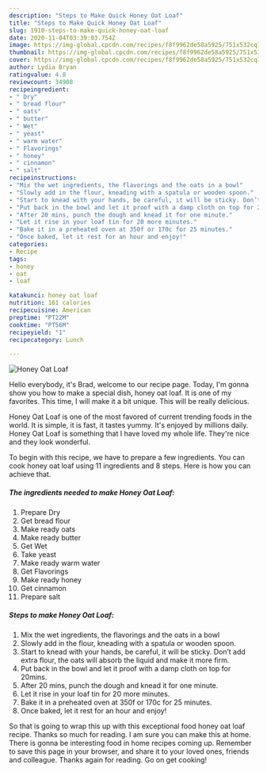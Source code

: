 ```yaml
---
description: "Steps to Make Quick Honey Oat Loaf"
title: "Steps to Make Quick Honey Oat Loaf"
slug: 1910-steps-to-make-quick-honey-oat-loaf
date: 2020-11-04T03:39:03.754Z
image: https://img-global.cpcdn.com/recipes/f8f9962de58a5925/751x532cq70/honey-oat-loaf-recipe-main-photo.jpg
thumbnail: https://img-global.cpcdn.com/recipes/f8f9962de58a5925/751x532cq70/honey-oat-loaf-recipe-main-photo.jpg
cover: https://img-global.cpcdn.com/recipes/f8f9962de58a5925/751x532cq70/honey-oat-loaf-recipe-main-photo.jpg
author: Lydia Bryan
ratingvalue: 4.8
reviewcount: 34908
recipeingredient:
- " Dry"
- " bread flour"
- " oats"
- " butter"
- " Wet"
- " yeast"
- " warm water"
- " Flavorings"
- " honey"
- " cinnamon"
- " salt"
recipeinstructions:
- "Mix the wet ingredients, the flavorings and the oats in a bowl"
- "Slowly add in the flour, kneading with a spatula or wooden spoon."
- "Start to knead with your hands, be careful, it will be sticky. Don’t add extra flour, the oats will absorb the liquid and make it more firm."
- "Put back in the bowl and let it proof with a damp cloth on top for 20mins."
- "After 20 mins, punch the dough and knead it for one minute."
- "Let it rise in your loaf tin for 20 more minutes."
- "Bake it in a preheated oven at 350f or 170c for 25 minutes."
- "Once baked, let it rest for an hour and enjoy!"
categories:
- Recipe
tags:
- honey
- oat
- loaf

katakunci: honey oat loaf 
nutrition: 161 calories
recipecuisine: American
preptime: "PT22M"
cooktime: "PT56M"
recipeyield: "1"
recipecategory: Lunch

---
```



![Honey Oat Loaf](https://img-global.cpcdn.com/recipes/f8f9962de58a5925/751x532cq70/honey-oat-loaf-recipe-main-photo.jpg)

Hello everybody, it's Brad, welcome to our recipe page. Today, I'm gonna show you how to make a special dish, honey oat loaf. It is one of my favorites. This time, I will make it a bit unique. This will be really delicious.

Honey Oat Loaf is one of the most favored of current trending foods in the world. It is simple, it is fast, it tastes yummy. It's enjoyed by millions daily. Honey Oat Loaf is something that I have loved my whole life. They're nice and they look wonderful.




To begin with this recipe, we have to prepare a few ingredients. You can cook honey oat loaf using 11 ingredients and 8 steps. Here is how you can achieve that.

<!--inarticleads1-->

##### The ingredients needed to make Honey Oat Loaf:

1. Prepare  Dry
1. Get  bread flour
1. Make ready  oats
1. Make ready  butter
1. Get  Wet
1. Take  yeast
1. Make ready  warm water
1. Get  Flavorings
1. Make ready  honey
1. Get  cinnamon
1. Prepare  salt




<!--inarticleads2-->

##### Steps to make Honey Oat Loaf:

1. Mix the wet ingredients, the flavorings and the oats in a bowl
1. Slowly add in the flour, kneading with a spatula or wooden spoon.
1. Start to knead with your hands, be careful, it will be sticky. Don’t add extra flour, the oats will absorb the liquid and make it more firm.
1. Put back in the bowl and let it proof with a damp cloth on top for 20mins.
1. After 20 mins, punch the dough and knead it for one minute.
1. Let it rise in your loaf tin for 20 more minutes.
1. Bake it in a preheated oven at 350f or 170c for 25 minutes.
1. Once baked, let it rest for an hour and enjoy!




So that is going to wrap this up with this exceptional food honey oat loaf recipe. Thanks so much for reading. I am sure you can make this at home. There is gonna be interesting food in home recipes coming up. Remember to save this page in your browser, and share it to your loved ones, friends and colleague. Thanks again for reading. Go on get cooking!
